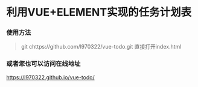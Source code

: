 # 利用VUE+ELEMENT实现的任务计划表
### 使用方法
> git chttps://github.com/l970322/vue-todo.git
直接打开index.html
### 或者您也可以访问在线地址
<https://l970322.github.io/vue-todo/>
